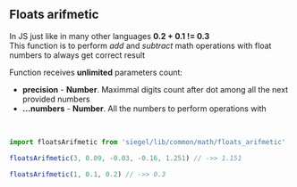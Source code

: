 ## Floats arifmetic

In JS just like in many other languages **0.2 + 0.1 != 0.3**<br />
This function is to perform _add_ and _subtract_ math operations with float numbers to always get correct result<br />

Function receives **unlimited** parameters count:
- **precision** - **Number**. Maximmal digits count after dot among all the next provided numbers
- **...numbers** - **Number**. All the numbers to perform operations with

<br />

```js
import floatsArifmetic from 'siegel/lib/common/math/floats_arifmetic'

floatsArifmetic(3, 0.09, -0.03, -0.16, 1.251) // ->> 1.151

floatsArifmetic(1, 0.1, 0.2) // ->> 0.3
```